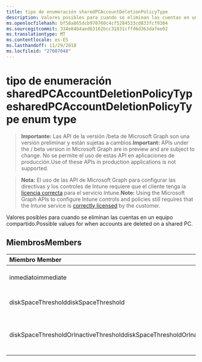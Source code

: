 ```yaml
---
title: tipo de enumeración sharedPCAccountDeletionPolicyType
description: Valores posibles para cuando se eliminan las cuentas en un equipo compartido.
ms.openlocfilehash: bf58a865dcb970760c4cf5284533cd833fcf9304
ms.sourcegitcommit: 334e84b4aed63162bcc31831cffd6d363dafee02
ms.translationtype: MT
ms.contentlocale: es-ES
ms.lasthandoff: 11/29/2018
ms.locfileid: "27087048"
---
```

# <a name="sharedpcaccountdeletionpolicytype-enum-type"></a><span data-ttu-id="00478-103">tipo de enumeración sharedPCAccountDeletionPolicyType</span><span class="sxs-lookup"><span data-stu-id="00478-103">sharedPCAccountDeletionPolicyType enum type</span></span>

> <span data-ttu-id="00478-104">**Importante:** Las API de la versión /beta de Microsoft Graph son una versión preliminar y están sujetas a cambios.</span><span class="sxs-lookup"><span data-stu-id="00478-104">**Important:** APIs under the / beta version in Microsoft Graph are in preview and are subject to change.</span></span> <span data-ttu-id="00478-105">No se permite el uso de estas API en aplicaciones de producción.</span><span class="sxs-lookup"><span data-stu-id="00478-105">Use of these APIs in production applications is not supported.</span></span>

> <span data-ttu-id="00478-106">**Nota:** El uso de las API de Microsoft Graph para configurar las directivas y los controles de Intune requiere que el cliente tenga la [licencia correcta](https://go.microsoft.com/fwlink/?linkid=839381) para el servicio Intune.</span><span class="sxs-lookup"><span data-stu-id="00478-106">**Note:** Using the Microsoft Graph APIs to configure Intune controls and policies still requires that the Intune service is [correctly licensed](https://go.microsoft.com/fwlink/?linkid=839381) by the customer.</span></span>

<span data-ttu-id="00478-107">Valores posibles para cuando se eliminan las cuentas en un equipo compartido.</span><span class="sxs-lookup"><span data-stu-id="00478-107">Possible values for when accounts are deleted on a shared PC.</span></span>
## <a name="members"></a><span data-ttu-id="00478-108">Miembros</span><span class="sxs-lookup"><span data-stu-id="00478-108">Members</span></span>
|<span data-ttu-id="00478-109">Miembro	</span><span class="sxs-lookup"><span data-stu-id="00478-109">Member</span></span>|<span data-ttu-id="00478-110">Valor</span><span class="sxs-lookup"><span data-stu-id="00478-110">Value</span></span>|<span data-ttu-id="00478-111">Descripción</span><span class="sxs-lookup"><span data-stu-id="00478-111">Description</span></span>|
|:---|:---|:---|
|<span data-ttu-id="00478-112">inmediato</span><span class="sxs-lookup"><span data-stu-id="00478-112">immediate</span></span>|<span data-ttu-id="00478-113">0</span><span class="sxs-lookup"><span data-stu-id="00478-113">0</span></span>|<span data-ttu-id="00478-114">Eliminar inmediatamente.</span><span class="sxs-lookup"><span data-stu-id="00478-114">Delete immediately.</span></span>|
|<span data-ttu-id="00478-115">diskSpaceThreshold</span><span class="sxs-lookup"><span data-stu-id="00478-115">diskSpaceThreshold</span></span>|<span data-ttu-id="00478-116">1</span><span class="sxs-lookup"><span data-stu-id="00478-116">1</span></span>|<span data-ttu-id="00478-117">Eliminar en el umbral de espacio en disco.</span><span class="sxs-lookup"><span data-stu-id="00478-117">Delete at disk space threshold.</span></span>|
|<span data-ttu-id="00478-118">diskSpaceThresholdOrInactiveThreshold</span><span class="sxs-lookup"><span data-stu-id="00478-118">diskSpaceThresholdOrInactiveThreshold</span></span>|<span data-ttu-id="00478-119">2</span><span class="sxs-lookup"><span data-stu-id="00478-119">2</span></span>|<span data-ttu-id="00478-120">Eliminar en el umbral de espacio en disco o umbral inactivo.</span><span class="sxs-lookup"><span data-stu-id="00478-120">Delete at disk space threshold or inactive threshold.</span></span>|





